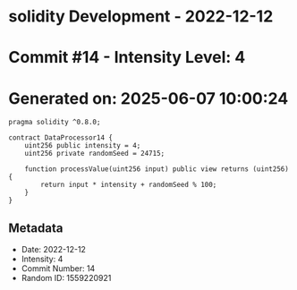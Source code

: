 ﻿# solidity Development - 2022-12-12
# Commit #14 - Intensity Level: 4
# Generated on: 2025-06-07 10:00:24
```solidity
pragma solidity ^0.8.0;

contract DataProcessor14 {
    uint256 public intensity = 4;
    uint256 private randomSeed = 24715;

    function processValue(uint256 input) public view returns (uint256) {
        return input * intensity + randomSeed % 100;
    }
}
```
## Metadata
- Date: 2022-12-12
- Intensity: 4
- Commit Number: 14
- Random ID: 1559220921
